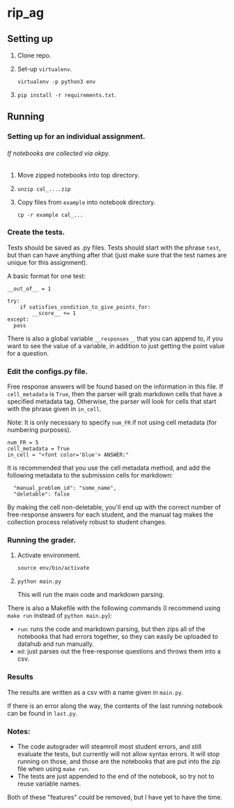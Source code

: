 # rip_ag
## Setting up
1. Clone repo.
2. Set-up `virtualenv`.

    `virtualenv -p python3 env`
    
3. `pip install -r requirements.txt`.
## Running
### Setting up for an individual assignment.
###### If notebooks are collected via okpy.
1. Move zipped notebooks into top directory.
2. `unzip cal_....zip`
3. Copy files from `example` into notebook directory. 

    `cp -r example cal_...`
    
### Create the tests.

Tests should be saved as .py files. Tests should start with the phrase `test`, but than can have anything after that (just make sure that the test names are unique for this assignment).

A basic format for one test:

```
__out_of__ = 1

try:
    if satisfies_condition_to_give_points_for:
        __score__ += 1
except: 
  pass
```

There is also a global variable `__responses__` that you can append to, if you want to see the value of a variable, in addition to just getting the point value for a question.

### Edit the configs.py file.
Free response answers will be found based on the information in this file. If `cell_metadata` is `True`, then the parser will grab markdown cells that have a specified metadata tag. Otherwise, the parser will look for cells that start with the phrase given in `in_cell`.

Note: It is only necessary to specify `num_FR` if not using cell metadata (for numbering purposes).

```
num_FR = 5
cell_metadata = True
in_cell = "<font color='blue'> ANSWER:"
```

It is recommended that you use the cell metadata method, and add the following metadata to the submission cells for markdown:

```
  "manual_problem_id": "some_name",
  "deletable": false
```
By making the cell non-deletable, you'll end up with the correct number of free-response answers for each student, and the manual tag makes the collection process relatively robust to student changes.

### Running the grader.
1. Activate environment.

    `source env/bin/activate`
    
2. `python main.py`
    
    This will run the main code and markdown parsing.
    
There is also a Makefile with the following commands (I recommend using `make run` instead of `python main.py`):

* `run`: runs the code and markdown parsing, but then zips all of the notebooks that had errors together, so they can easily be uploaded to datahub and run manually.
* `md`: just parses out the free-response questions and throws them into a csv.

### Results
The results are written as a csv with a name given in `main.py`.

If there is an error along the way, the contents of the last running notebook can be found in `last.py`. 

### Notes:

* The code autograder will steamroll most student errors, and still evaluate the tests, but currently will not allow syntax errors. It will stop running on those, and those are the notebooks that are put into the zip file when using `make run`.
* The tests are just appended to the end of the notebook, so try not to reuse variable names.

Both of these "features" could be removed, but I have yet to have the time.
